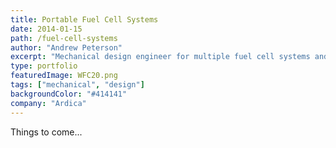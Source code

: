 ```yaml
---
title: Portable Fuel Cell Systems
date: 2014-01-15
path: /fuel-cell-systems
author: "Andrew Peterson"
excerpt: "Mechanical design engineer for multiple fuel cell systems and hydrogen fuel source."
type: portfolio
featuredImage: WFC20.png
tags: ["mechanical", "design"]
backgroundColor: "#414141"
company: "Ardica"
---
```


Things to come...
